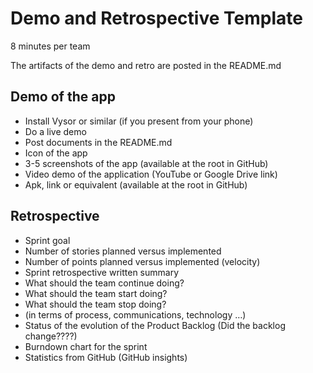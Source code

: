 # Demo and Retrospective Template

8 minutes per team

The artifacts of the demo and retro are posted in the README.md

## Demo of the app

*	Install Vysor or similar (if you present from your phone)
*	Do a live demo
*	Post documents in the README.md
*	Icon of the app
*	3-5 screenshots of the app (available at the root in GitHub)
*	Video demo of the application (YouTube or Google Drive link)
*	Apk, link or equivalent (available at the root in GitHub)

## Retrospective

*	Sprint goal
*	Number of stories planned versus implemented
*	Number of points planned versus implemented (velocity)
*	Sprint retrospective written summary 
   *	What should the team continue doing?
   *	What should the team start doing?
   *	What should the team stop doing?
   *	(in terms of process, communications, technology …)
*	Status of the evolution of the Product Backlog (Did the backlog change????)
*	Burndown chart for the sprint
*	Statistics from GitHub (GitHub insights)

